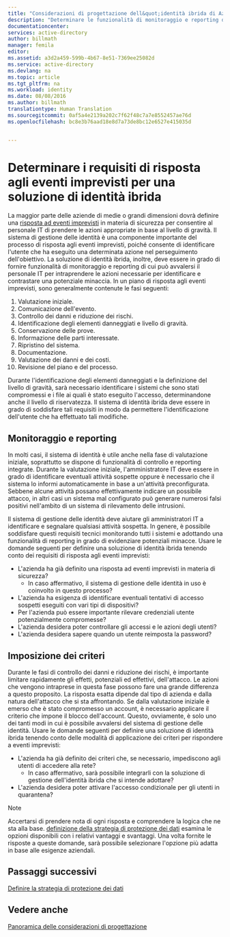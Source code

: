 ```yaml
---
title: "Considerazioni di progettazione dell&quot;identità ibrida di Azure Active Directory - Determinare i requisiti di risposta a eventi imprevisti | Documentazione Microsoft"
description: "Determinare le funzionalità di monitoraggio e reporting della soluzione di identità ibrida di cui può avvalersi il personale IT per identificare e contrastare potenziali minacce."
documentationcenter: 
services: active-directory
author: billmath
manager: femila
editor: 
ms.assetid: a3d2a459-599b-4b67-8e51-7369ee25082d
ms.service: active-directory
ms.devlang: na
ms.topic: article
ms.tgt_pltfrm: na
ms.workload: identity
ms.date: 08/08/2016
ms.author: billmath
translationtype: Human Translation
ms.sourcegitcommit: 0af5a4e2139a202c7f62f48c7a7e8552457ae76d
ms.openlocfilehash: bc8e3b76aad18e8d7a73de8bc12e6527e415035d


---
```

# <a name="determine-incident-response-requirements-for-your-hybrid-identity-solution"></a>Determinare i requisiti di risposta agli eventi imprevisti per una soluzione di identità ibrida
La maggior parte delle aziende di medie o grandi dimensioni dovrà definire una [risposta ad eventi imprevisti](https://technet.microsoft.com/library/cc700825.aspx) in materia di sicurezza per consentire al personale IT di prendere le azioni appropriate in base al livello di gravità. Il sistema di gestione delle identità è una componente importante del processo di risposta agli eventi imprevisti, poiché consente di identificare l'utente che ha eseguito una determinata azione nel perseguimento dell'obiettivo. La soluzione di identità ibrida, inoltre, deve essere in grado di fornire funzionalità di monitoraggio e reporting di cui può avvalersi il personale IT per intraprendere le azioni necessarie per identificare e contrastare una potenziale minaccia. In un piano di risposta agli eventi imprevisti, sono generalmente contenute le fasi seguenti:

1. Valutazione iniziale.
2. Comunicazione dell'evento.
3. Controllo dei danni e riduzione dei rischi.
4. Identificazione degli elementi danneggiati e livello di gravità.
5. Conservazione delle prove.
6. Informazione delle parti interessate.
7. Ripristino del sistema.
8. Documentazione.
9. Valutazione dei danni e dei costi.
10. Revisione del piano e del processo.

Durante l'identificazione degli elementi danneggiati e la definizione del livello di gravità, sarà necessario identificare i sistemi che sono stati compromessi e i file ai quali è stato eseguito l'accesso, determinandone anche il livello di riservatezza. Il sistema di identità ibrida deve essere in grado di soddisfare tali requisiti in modo da permettere l'identificazione dell'utente che ha effettuato tali modifiche. 

## <a name="monitoring-and-reporting"></a>Monitoraggio e reporting
In molti casi, il sistema di identità è utile anche nella fase di valutazione iniziale, soprattutto se dispone di funzionalità di controllo e reporting integrate. Durante la valutazione iniziale, l'amministratore IT deve essere in grado di identificare eventuali attività sospette oppure è necessario che il sistema lo informi automaticamente in base a un'attività preconfigurata. Sebbene alcune attività possano effettivamente indicare un possibile attacco, in altri casi un sistema mal configurato può generare numerosi falsi positivi nell'ambito di un sistema di rilevamento delle intrusioni. 

Il sistema di gestione delle identità deve aiutare gli amministratori IT a identificare e segnalare qualsiasi attività sospetta. In genere, è possibile soddisfare questi requisiti tecnici monitorando tutti i sistemi e adottando una funzionalità di reporting in grado di evidenziare potenziali minacce. Usare le domande seguenti per definire una soluzione di identità ibrida tenendo conto dei requisiti di risposta agli eventi imprevisti:

* L'azienda ha già definito una risposta ad eventi imprevisti in materia di sicurezza?
  * In caso affermativo, il sistema di gestione delle identità in uso è coinvolto in questo processo?
* L'azienda ha esigenza di identificare eventuali tentativi di accesso sospetti eseguiti con vari tipi di dispositivi?
* Per l'azienda può essere importante rilevare credenziali utente potenzialmente compromesse?
* L'azienda desidera poter controllare gli accessi e le azioni degli utenti?
* L'azienda desidera sapere quando un utente reimposta la password?

## <a name="policy-enforcement"></a>Imposizione dei criteri
Durante le fasi di controllo dei danni e riduzione dei rischi, è importante limitare rapidamente gli effetti, potenziali ed effettivi, dell'attacco. Le azioni che vengono intraprese in questa fase possono fare una grande differenza a questo proposito. La risposta esatta dipende dal tipo di azienda e dalla natura dell'attacco che si sta affrontando. Se dalla valutazione iniziale è emerso che è stato compromesso un account, è necessario applicare il criterio che impone il blocco dell'account. Questo, ovviamente, è solo uno dei tanti modi in cui è possibile avvalersi del sistema di gestione delle identità. Usare le domande seguenti per definire una soluzione di identità ibrida tenendo conto delle modalità di applicazione dei criteri per rispondere a eventi imprevisti:

* L'azienda ha già definito dei criteri che, se necessario, impediscono agli utenti di accedere alla rete?
  * In caso affermativo, sarà possibile integrarli con la soluzione di gestione dell'identità ibrida che si intende adottare?
* L'azienda desidera poter attivare l'accesso condizionale per gli utenti in quarantena? 

> [!NOTE]
> Accertarsi di prendere nota di ogni risposta e comprendere la logica che ne sta alla base. [definizione della strategia di protezione dei dati](active-directory-hybrid-identity-design-considerations-data-protection-strategy.md) esamina le opzioni disponibili con i relativi vantaggi e svantaggi.  Una volta fornite le risposte a queste domande, sarà possibile selezionare l'opzione più adatta in base alle esigenze aziendali.
> 
> 

## <a name="next-steps"></a>Passaggi successivi
[Definire la strategia di protezione dei dati](active-directory-hybrid-identity-design-considerations-data-protection-strategy.md)

## <a name="see-also"></a>Vedere anche
[Panoramica delle considerazioni di progettazione](active-directory-hybrid-identity-design-considerations-overview.md)




<!--HONumber=Jan17_HO1-->


